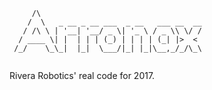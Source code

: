 ```                                          
     /\                                    
    /  \   _ __ _ __ ___  _ __   ___ __  __
   / /\ \ | '__| '__/ _ \| '_ \ / _ \\ \/ /
  / ____ \| |  | | | (_) | | | | (_| |>  < 
 /_/    \_\_|  |_|  \___/|_| |_|\__,_/_/\_\
                                           
```
                                           
Rivera Robotics' real code for 2017.
